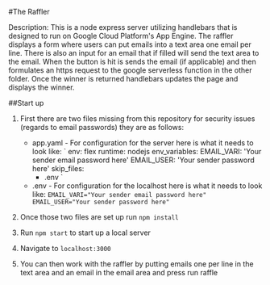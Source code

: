 #The Raffler

Description: This is a node express server utilizing handlebars that is designed to run on Google Cloud Platform's App Engine. The raffler displays a form where users can put emails into a text area one email per line. There is also an input for an email that if filled will send the text area to the email. When the button is hit is sends the email (if applicable) and then formulates an https request to the google serverless function in the other folder. Once the winner is returned handlebars updates the page and displays the winner.

##Start up

1. First there are two files missing from this repository for security issues (regards to email passwords) they are as follows:
    * app.yaml - For configuration for the server here is what it needs to look like:
        `
        env: flex
        runtime: nodejs
        env_variables:
        EMAIL_VARI: 'Your sender email password here'
        EMAIL_USER: 'Your sender password here'
        skip_files:
        - .env
        `
    * .env - For configuration for the localhost here is what it needs to look like:
        `
        EMAIL_VARI="Your sender email password here"
        EMAIL_USER="Your sender password here"
        `

2. Once those two files are set up run `npm install`
3. Run `npm start` to start up a local server
4. Navigate to `localhost:3000`
5. You can then work with the raffler by putting emails one per line in the text area and an email in the email area and press run raffle
